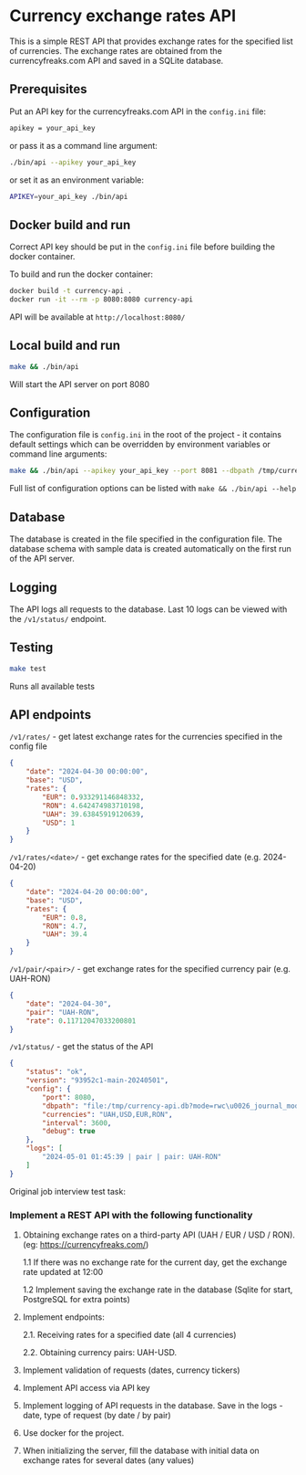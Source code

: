 # Currency exchange rates API

This is a simple REST API that provides exchange rates for the specified list of currencies. The exchange rates are obtained from the currencyfreaks.com API and saved in a SQLite database.

## Prerequisites
Put an API key for the currencyfreaks.com API in the `config.ini` file:
```bash
apikey = your_api_key
```
or pass it as a command line argument:
```bash
./bin/api --apikey your_api_key
```
or set it as an environment variable:
```bash
APIKEY=your_api_key ./bin/api
```

## Docker build and run
Correct API key should be put in the `config.ini` file before building the docker container.

To build and run the docker container:
```bash
docker build -t currency-api .
docker run -it --rm -p 8080:8080 currency-api
```

API will be available at `http://localhost:8080/`

## Local build and run
```bash
make && ./bin/api
```
Will start the API server on port 8080

## Configuration
The configuration file is `config.ini` in the root of the project - it contains default settings which can be overridden by environment variables or command line arguments:

```bash
make && ./bin/api --apikey your_api_key --port 8081 --dbpath /tmp/currency-api.db --currencies UAH,USD,EUR,RON --debug
```
Full list of configuration options can be listed with `make && ./bin/api --help`

## Database
The database is created in the file specified in the configuration file. The database schema with sample data is created automatically on the first run of the API server.

## Logging
The API logs all requests to the database. Last 10 logs can be viewed with the `/v1/status/` endpoint.

## Testing
```bash
make test
```
Runs all available tests

## API endpoints
`/v1/rates/` - get latest exchange rates for the currencies specified in the config file
```json
{
	"date": "2024-04-30 00:00:00",
	"base": "USD",
	"rates": {
		"EUR": 0.933291146848332,
		"RON": 4.642474983710198,
		"UAH": 39.63845919120639,
		"USD": 1
	}
}
```

`/v1/rates/<date>/` - get exchange rates for the specified date (e.g. 2024-04-20)
```json
{
	"date": "2024-04-20 00:00:00",
	"base": "USD",
	"rates": {
		"EUR": 0.8,
		"RON": 4.7,
		"UAH": 39.4
	}
}
```

`/v1/pair/<pair>/` - get exchange rates for the specified currency pair (e.g. UAH-RON)
```json
{
	"date": "2024-04-30",
	"pair": "UAH-RON",
	"rate": 0.11712047033200801
}
```

`/v1/status/` - get the status of the API
```json
{
	"status": "ok",
	"version": "93952c1-main-20240501",
	"config": {
		"port": 8080,
		"dbpath": "file:/tmp/currency-api.db?mode=rwc\u0026_journal_mode=WAL",
		"currencies": "UAH,USD,EUR,RON",
		"interval": 3600,
		"debug": true
	},
	"logs": [
		"2024-05-01 01:45:39 | pair | pair: UAH-RON"
	]
}
```

Original job interview test task:

### Implement a REST API with the following functionality

1. Obtaining exchange rates on a third-party API (UAH / EUR / USD / RON). (eg: https://currencyfreaks.com/)

	1.1 If there was no exchange rate for the current day, get the exchange rate updated at 12:00

	1.2 Implement saving the exchange rate in the database (Sqlite for start, PostgreSQL for extra points)

2. Implement endpoints:

	2.1. Receiving rates for a specified date (all 4 currencies)

	2.2. Obtaining currency pairs: UAH-USD.

3. Implement validation of requests (dates, currency tickers)

4. Implement API access via API key

5. Implement logging of API requests in the database. Save in the logs - date, type of request (by date / by pair)

6. Use docker for the project.

7. When initializing the server, fill the database with initial data on exchange rates for several dates (any values)

